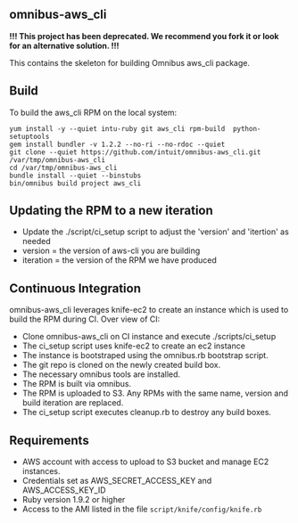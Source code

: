## omnibus-aws_cli

**!!! This project has been deprecated. We recommend you fork it or look for an alternative solution. !!!**

This contains the skeleton for building Omnibus aws_cli package.

## Build

To build the aws_cli RPM on the local system:

	yum install -y --quiet intu-ruby git aws_cli rpm-build  python-setuptools
	gem install bundler -v 1.2.2 --no-ri --no-rdoc --quiet
	git clone --quiet https://github.com/intuit/omnibus-aws_cli.git /var/tmp/omnibus-aws_cli
	cd /var/tmp/omnibus-aws_cli
	bundle install --quiet --binstubs
	bin/omnibus build project aws_cli

## Updating the RPM to a new iteration

* Update the ./script/ci_setup script to adjust the 'version' and 'itertion' as needed
* version = the version of aws-cli you are building
* iteration = the version of the RPM we have produced

## Continuous Integration

omnibus-aws_cli leverages knife-ec2 to create an instance which is used to build the RPM during CI. Over view of CI:

* Clone omnibus-aws_cli on CI instance and execute ./scripts/ci_setup
* The ci_setup script uses knife-ec2 to create an ec2 instance
* The instance is bootstraped using the omnibus.rb bootstrap script.
* The git repo is cloned on the newly created build box.
* The necessary omnibus tools are installed.
* The RPM is built via omnibus.
* The RPM is uploaded to S3. Any RPMs with the same name, version and build iteration are replaced.
* The ci_setup script executes cleanup.rb to destroy any build boxes.

## Requirements

* AWS account with access to upload to S3 bucket and manage EC2 instances.
* Credentials set as AWS_SECRET_ACCESS_KEY and AWS_ACCESS_KEY_ID
* Ruby version 1.9.2 or higher
* Access to the AMI listed in the file `script/knife/config/knife.rb`
